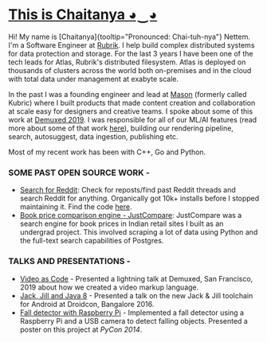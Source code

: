 # [This is Chaitanya ◕‿◕](https://chaitanyanettem.com)
Hi! My name is [Chaitanya]{tooltip="Pronounced: Chai-tuh-nya"} Nettem. I'm a Software Engineer at [Rubrik](https://rubrik.com). I help build complex distributed systems for data protection and storage. For the last 3 years I have been one of the tech leads for Atlas, Rubrik's distributed filesystem. Atlas is deployed on thousands of clusters across the world both on-premises and in the cloud with total data under management at exabyte scale.

In the past I was a founding engineer and lead at [Mason](https://getmason.io) (formerly called Kubric) where I built products that made content creation and collaboration at scale easy for designers and creative teams. I spoke about some of this work at [Demuxed 2019](https://youtu.be/rvEa25RDWwo?t=567). I was responsible for all of our ML/AI features (read more about some of that work [here](https://reads.kubric.io/blog/eliminate-the-grunt-work-automation-tech-at-kubric/)), building our rendering pipeline, search, autosuggest, data ingestion, publishing etc.

Most of my recent work has been with C++, Go and Python.

### SOME PAST OPEN SOURCE WORK -
- [Search for Reddit](https://web.archive.org/web/20230302185343/https://play.google.com/store/apps/details?id=chaitanya.im.searchforreddit): Check for reposts/find past Reddit threads and search Reddit for anything. Organically got 10k+ installs before I stopped maintaining it. Find the code [here](https://github.com/chaitanyanettem/searchforreddit).
- [Book price comparison engine - JustCompare](https://github.com/chaitanyanettem/justcompare): JustCompare was a search engine for book prices in Indian retail sites I built as an undergrad project. This involved scraping a lot of data using Python and the full-text search capabilities of Postgres.

### TALKS AND PRESENTATIONS -
- [Video as Code](https://youtu.be/rvEa25RDWwo?t=567) - Presented a lightning talk at Demuxed, San Francisco, 2019 about how we created a video markup language.
- [Jack, Jill and Java 8](https://web.archive.org/web/20211228141238/https://droidconin.talkfunnel.com/2016/114-jack-jill-java-8) - Presented a talk on the new Jack & Jill toolchain for Android at Droidcon, Bangalore 2016.
- [Fall detector with Raspberry Pi](https://web.archive.org/web/20211228141238/https://us.pycon.org/2014/schedule/presentation/104) - Implemented a fall detector using a Raspberry Pi and a USB camera to detect falling objects. Presented a poster on this project at *PyCon 2014*.